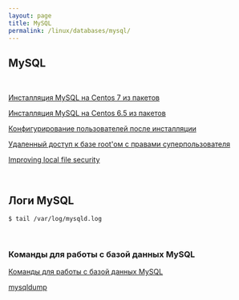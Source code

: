 ```yaml
---
layout: page
title: MySQL
permalink: /linux/databases/mysql/
---
```



## MySQL

<br/>


[Инсталляция MySQL на Centos 7 из пакетов](/linux/databases/mysql/installation/centos7/)

[Инсталляция MySQL на Centos 6.5 из пакетов](/linux/databases/mysql/installation/)

[Конфигурирование пользователей после инсталляции](/linux/databases/mysql/installation/users/)

[Удаленный доступ к базе root'ом с правами суперпользователя](/linux/databases/mysql/root-connection/)

[Improving local file security](/linux/databases/mysql/installation/security/)




<br/>

## Логи MySQL

    $ tail /var/log/mysqld.log


<br/>

### Команды для работы с базой данных MySQL

[Команды для работы с базой данных MySQL](/linux/databases/mysql/commands/)



[mysqldump](/linux/databases/mysql/mysqldump/)
